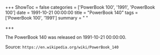 +++
ShowToc = false
categories = ['PowerBook 100', '1991', 'PowerBook 100']
date = 1991-10-21 00:00:00
title = "PowerBook 140"
tags = ['PowerBook 100', '1991']
summary = " "

+++

The PowerBook 140 was released on 1991-10-21 00:00:00.

Source: `https://en.wikipedia.org/wiki/PowerBook_140`


